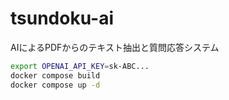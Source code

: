# tsundoku-ai
AIによるPDFからのテキスト抽出と質問応答システム

```bash
export OPENAI_API_KEY=sk-ABC...
docker compose build
docker compose up -d
```
